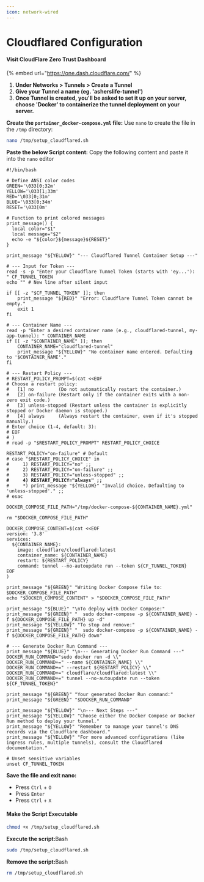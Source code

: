 ```yaml
---
icon: network-wired
---
```


# Cloudflared Configuration

#### Visit CloudFlare Zero Trust Dashboard

{% embed url="https://one.dash.cloudflare.com/" %}

1. **Under Networks > Tunnels > Create a Tunnel**
2. **Give your Tunnel a name (eg. 'asherslife-tunnel')**
3. **Once Tunnel is created, you'll be asked to set it up on your server, choose 'Docker' to containerize the tunnel deployment on your server.**

**Create the `portainer_docker-compose.yml` file:** Use `nano` to create the file in the `/tmp` directory:

```bash
nano /tmp/setup_cloudflared.sh
```

**Paste the below Script content:** Copy the following content and paste it into the `nano` editor

<pre class="language-bash"><code class="lang-bash">#!/bin/bash

# Define ANSI color codes
GREEN='\033[0;32m'
YELLOW='\033[1;33m'
RED='\033[0;31m'
BLUE='\033[0;34m'
RESET='\033[0m'

# Function to print colored messages
print_message() {
  local color="$1"
  local message="$2"
  echo -e "${color}${message}${RESET}"
}

print_message "${YELLOW}" "--- Cloudflared Tunnel Container Setup ---"

# --- Input for Token ---
read -s -p "Enter your Cloudflare Tunnel Token (starts with 'ey...'): " CF_TUNNEL_TOKEN
echo "" # New line after silent input

if [[ -z "$CF_TUNNEL_TOKEN" ]]; then
    print_message "${RED}" "Error: Cloudflare Tunnel Token cannot be empty."
    exit 1
fi

# --- Container Name ---
read -p "Enter a desired container name (e.g., cloudflared-tunnel, my-app-tunnel): " CONTAINER_NAME
if [[ -z "$CONTAINER_NAME" ]]; then
    CONTAINER_NAME="cloudflared-tunnel"
    print_message "${YELLOW}" "No container name entered. Defaulting to '$CONTAINER_NAME'."
fi

# --- Restart Policy ---
# RESTART_POLICY_PROMPT=$(cat &#x3C;&#x3C;EOF
# Choose a restart policy:
#   [1] no         (Do not automatically restart the container.)
#   [2] on-failure (Restart only if the container exits with a non-zero exit code.)
#   [3] unless-stopped (Restart unless the container is explicitly stopped or Docker daemon is stopped.)
#   [4] always     (Always restart the container, even if it's stopped manually.)
# Enter choice (1-4, default: 3):
# EOF
# )
# read -p "$RESTART_POLICY_PROMPT" RESTART_POLICY_CHOICE

RESTART_POLICY="on-failure" # Default
# case "$RESTART_POLICY_CHOICE" in
#     1) RESTART_POLICY="no" ;;
#     2) RESTART_POLICY="on-failure" ;;
#     3) RESTART_POLICY="unless-stopped" ;;
<strong>#     4) RESTART_POLICY="always" ;;
</strong>#     *) print_message "${YELLOW}" "Invalid choice. Defaulting to 'unless-stopped'." ;;
# esac

DOCKER_COMPOSE_FILE_PATH="/tmp/docker-compose-${CONTAINER_NAME}.yml"

rm "$DOCKER_COMPOSE_FILE_PATH"

DOCKER_COMPOSE_CONTENT=$(cat &#x3C;&#x3C;EOF
version: '3.8'
services:
  ${CONTAINER_NAME}:
    image: cloudflare/cloudflared:latest
    container_name: ${CONTAINER_NAME}
    restart: ${RESTART_POLICY}
    command: tunnel --no-autoupdate run --token ${CF_TUNNEL_TOKEN}
EOF
)

print_message "${GREEN}" "Writing Docker Compose file to: $DOCKER_COMPOSE_FILE_PATH"
echo "$DOCKER_COMPOSE_CONTENT" > "$DOCKER_COMPOSE_FILE_PATH"

print_message "${BLUE}" "\nTo deploy with Docker Compose:"
print_message "${GREEN}" "  sudo docker-compose -p ${CONTAINER_NAME} -f ${DOCKER_COMPOSE_FILE_PATH} up -d"
print_message "${YELLOW}" "To stop and remove:"
print_message "${GREEN}" "  sudo docker-compose -p ${CONTAINER_NAME} -f ${DOCKER_COMPOSE_FILE_PATH} down"

# --- Generate Docker Run Command ---
print_message "${BLUE}" "\n--- Generating Docker Run Command ---"
DOCKER_RUN_COMMAND="sudo docker run -d \\"
DOCKER_RUN_COMMAND+=" --name ${CONTAINER_NAME} \\"
DOCKER_RUN_COMMAND+=" --restart ${RESTART_POLICY} \\"
DOCKER_RUN_COMMAND+=" cloudflare/cloudflared:latest \\"
DOCKER_RUN_COMMAND+=" tunnel --no-autoupdate run --token ${CF_TUNNEL_TOKEN}"

print_message "${GREEN}" "Your generated Docker Run command:"
print_message "${GREEN}" "$DOCKER_RUN_COMMAND"

print_message "${YELLOW}" "\n--- Next Steps ---"
print_message "${YELLOW}" "Choose either the Docker Compose or Docker Run method to deploy your tunnel."
print_message "${YELLOW}" "Remember to manage your tunnel's DNS records via the Cloudflare dashboard."
print_message "${YELLOW}" "For more advanced configurations (like ingress rules, multiple tunnels), consult the Cloudflared documentation."

# Unset sensitive variables
unset CF_TUNNEL_TOKEN
</code></pre>

**Save the file and exit nano:**

* Press `Ctrl` + `O`
* Press `Enter`
* Press `Ctrl` + `X`

#### **Make the Script Executable**

```bash
chmod +x /tmp/setup_cloudflared.sh
```

**Execute the script:**&#x42;ash

```bash
sudo /tmp/setup_cloudflared.sh
```

**Remove the script:**&#x42;ash

```bash
rm /tmp/setup_cloudflared.sh
```
